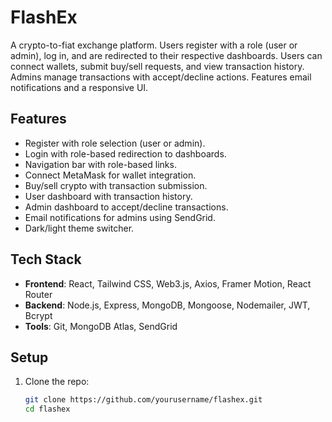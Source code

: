 # FlashEx

A crypto-to-fiat exchange platform. Users register with a role (user or admin), log in, and are redirected to their respective dashboards. Users can connect wallets, submit buy/sell requests, and view transaction history. Admins manage transactions with accept/decline actions. Features email notifications and a responsive UI.

## Features
- Register with role selection (user or admin).
- Login with role-based redirection to dashboards.
- Navigation bar with role-based links.
- Connect MetaMask for wallet integration.
- Buy/sell crypto with transaction submission.
- User dashboard with transaction history.
- Admin dashboard to accept/decline transactions.
- Email notifications for admins using SendGrid.
- Dark/light theme switcher.

## Tech Stack
- **Frontend**: React, Tailwind CSS, Web3.js, Axios, Framer Motion, React Router
- **Backend**: Node.js, Express, MongoDB, Mongoose, Nodemailer, JWT, Bcrypt
- **Tools**: Git, MongoDB Atlas, SendGrid

## Setup
1. Clone the repo:
   ```bash
   git clone https://github.com/yourusername/flashex.git
   cd flashex